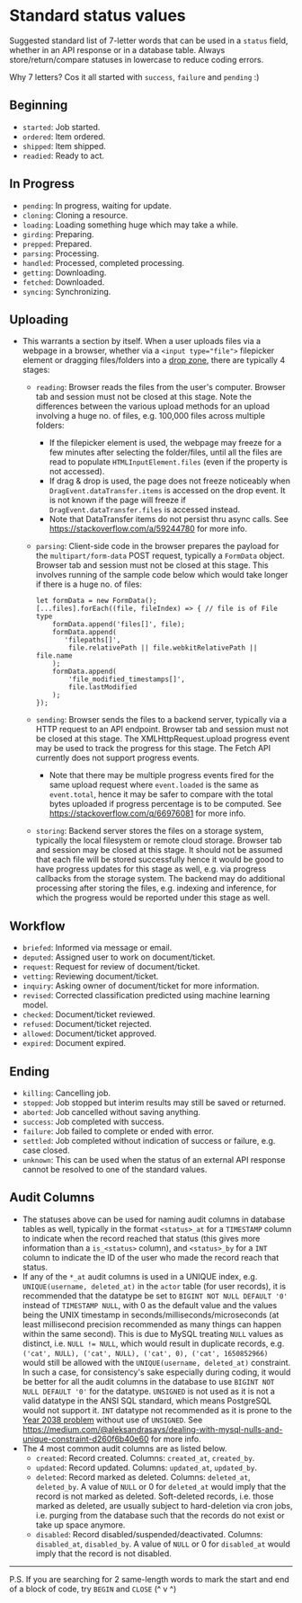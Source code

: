 # Standard status values

Suggested standard list of 7-letter words that can be used in a `status` field,
whether in an API response or in a database table. Always store/return/compare
statuses in lowercase to reduce coding errors.

Why 7 letters? Cos it all started with `success`, `failure` and `pending` :)

## Beginning
- `started`: Job started.
- `ordered`: Item ordered.
- `shipped`: Item shipped.
- `readied`: Ready to act.

## In Progress
- `pending`: In progress, waiting for update.
- `cloning`: Cloning a resource.
- `loading`: Loading something huge which may take a while.
- `girding`: Preparing.
- `prepped`: Prepared.
- `parsing`: Processing.
- `handled`: Processed, completed processing.
- `getting`: Downloading.
- `fetched`: Downloaded.
- `syncing`: Synchronizing.

## Uploading
- This warrants a section by itself. When a user uploads files via a webpage
  in a browser, whether via a `<input type="file">` filepicker element or
  dragging files/folders into a 
  [drop zone](https://developer.mozilla.org/en-US/docs/Web/API/HTML_Drag_and_Drop_API/File_drag_and_drop), 
  there are typically 4 stages:
    + `reading`: Browser reads the files from the user's computer. Browser tab
      and session must not be closed at this stage. Note the differences between
      the various upload methods for an upload involving a huge no. of files,
      e.g. 100,000 files across multiple folders:
        * If the filepicker element is used, the webpage may freeze for a
          few minutes after selecting the folder/files, until all the files are 
          read to populate `HTMLInputElement.files` (even if the property is
          not accessed).
        * If drag & drop is used, the page does not freeze noticeably when
          `DragEvent.dataTransfer.items` is accessed on the
          drop event. It is not known if the page will freeze if
          `DragEvent.dataTransfer.files` is accessed instead.
        * Note that DataTransfer items do not persist thru async calls.
          See https://stackoverflow.com/a/59244780 for more info.
    + `parsing`: Client-side code in the browser prepares the payload for
      the `multipart/form-data` POST request, typically a `FormData` object. 
      Browser tab and session must not be closed at this stage. This involves
      running of the sample code below which would take longer if there is a 
      huge no. of files:

      ```
      let formData = new FormData();
      [...files].forEach((file, fileIndex) => { // file is of File type
          formData.append('files[]', file);
          formData.append(
             'filepaths[]',
              file.relativePath || file.webkitRelativePath || file.name
          );
          formData.append(
              'file_modified_timestamps[]',
              file.lastModified
          );
      });
      ```

    + `sending`: Browser sends the files to a backend server, typically via a
      HTTP request to an API endpoint. Browser tab and session must not be
      closed at this stage. The XMLHttpRequest.upload progress event may be used
      to track the progress for this stage. The Fetch API currently does not
      support progress events.
        * Note that there may be multiple progress events fired for the same
          upload request where `event.loaded` is the same as `event.total`,
          hence it may be safer to compare with the total bytes uploaded if
          progress percentage is to be computed. See 
          https://stackoverflow.com/q/66976081 for more info.
    + `storing`: Backend server stores the files on a storage system, typically
      the local filesystem or remote cloud storage. Browser tab and session may
      be closed at this stage. It should not be assumed that each file will be
      stored successfully hence it would be good to have progress updates for
      this stage as well, e.g. via progress callbacks from the storage system.
      The backend may do additional processing after storing the files, 
      e.g. indexing and inference, for which the progress would be reported
      under this stage as well.

## Workflow
- `briefed`: Informed via message or email.
- `deputed`: Assigned user to work on document/ticket.
- `request`: Request for review of document/ticket.
- `vetting`: Reviewing document/ticket.
- `inquiry`: Asking owner of document/ticket for more information.
- `revised`: Corrected classification predicted using machine learning model.
- `checked`: Document/ticket reviewed.
- `refused`: Document/ticket rejected.
- `allowed`: Document/ticket approved.
- `expired`: Document expired.

## Ending
- `killing`: Cancelling job.
- `stopped`: Job stopped but interim results may still be saved or returned.
- `aborted`: Job cancelled without saving anything.
- `success`: Job completed with success.
- `failure`: Job failed to complete or ended with error.
- `settled`: Job completed without indication of success or failure,
  e.g. case closed.
- `unknown`: This can be used when the status of an external API response cannot
  be resolved to one of the standard values.

## Audit Columns
- The statuses above can be used for naming audit columns in database tables
  as well, typically in the format `<status>_at` for a `TIMESTAMP` column to
  indicate when the record reached that status (this gives more information than
  a `is_<status>` column), and `<status>_by` for a `INT` column to
  indicate the ID of the user who made the record reach that status.
- If any of the `*_at` audit columns is used in a UNIQUE index,
  e.g. `UNIQUE(username, deleted_at)` in the `actor` table (for user records),
  it is recommended that the datatype be set to `BIGINT NOT NULL DEFAULT '0'`
  instead of `TIMESTAMP NULL`, with 0 as the default value and the values being 
  the UNIX timestamp in seconds/milliseconds/microseconds (at least millisecond
  precision recommended as many things can happen within the same second). This 
  is due to MySQL treating `NULL` values as distinct, i.e. `NULL != NULL`, 
  which would result in duplicate records, 
  e.g. `('cat', NULL), ('cat', NULL), ('cat', 0), ('cat', 1650852966)`
  would still be allowed with the `UNIQUE(username, deleted_at)` constraint.
  In such a case, for consistency's sake especially during coding,
  it would be better for all the audit columns in the database to use
  `BIGINT NOT NULL DEFAULT '0'` for the datatype. `UNSIGNED` is not used as
  it is not a valid datatype in the ANSI SQL standard, which means PostgreSQL
  would not support it. `INT` datatype not recommended as it is prone to the 
  [Year 2038 problem](https://en.wikipedia.org/wiki/Year_2038_problem) without
  use of `UNSIGNED`. See 
  https://medium.com/@aleksandrasays/dealing-with-mysql-nulls-and-unique-constraint-d260f6b40e60
  for more info.
- The 4 most common audit columns are as listed below.
    + `created`: Record created. Columns: `created_at`, `created_by`.
    + `updated`: Record updated. Columns: `updated_at`, `updated_by`.
    + `deleted`: Record marked as deleted. Columns: `deleted_at`, `deleted_by`.
      A value of `NULL` or 0 for `deleted_at` would imply that the record is not
      marked as deleted. Soft-deleted records, i.e. those marked as deleted,
      are usually subject to hard-deletion via cron jobs, i.e. purging from the
      database such that the records do not exist or take up space anymore.
    + `disabled`: Record disabled/suspended/deactivated. Columns: `disabled_at`,
      `disabled_by`. A value of `NULL` or 0 for `disabled_at` would imply that 
      the record is not disabled.

--------------------------------------------------------------------------------
P.S. If you are searching for 2 same-length words to mark the start and end
of a block of code, try `BEGIN` and `CLOSE` (^ v ^)
